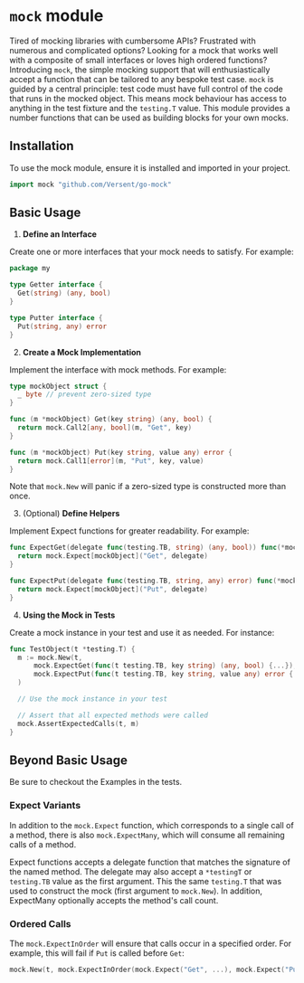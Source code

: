 # `mock` module

Tired of mocking libraries with cumbersome APIs?  Frustrated with numerous and complicated options?
Looking for a mock that works well with a composite of small interfaces or loves high ordered
functions?
Introducing `mock`, the simple mocking support that will enthusiastically accept a function that
can be tailored to any bespoke test case.
`mock` is guided by a central principle: test code must have full control of the code that runs in
the mocked object.  This means mock behaviour has access to anything in the test fixture and the
`testing.T` value.
This module provides a number functions that can be used as building blocks for your own mocks.

## Installation

To use the mock module, ensure it is installed and imported in your project.

```go
import mock "github.com/Versent/go-mock"
```

## Basic Usage

1. **Define an Interface**

  Create one or more interfaces that your mock needs to satisfy.  For example:

  ```go
  package my

  type Getter interface {
  	Get(string) (any, bool)
  }

  type Putter interface {
  	Put(string, any) error
  }
  ```

2. **Create a Mock Implementation**

  Implement the interface with mock methods. For example:

  ```go
  type mockObject struct {
  	_ byte // prevent zero-sized type
  }

  func (m *mockObject) Get(key string) (any, bool) {
  	return mock.Call2[any, bool](m, "Get", key)
  }

  func (m *mockObject) Put(key string, value any) error {
  	return mock.Call1[error](m, "Put", key, value)
  }
  ```

  Note that `mock.New` will panic if a zero-sized type is constructed more than once.

3. (Optional) **Define Helpers**

  Implement Expect functions for greater readability. For example:

  ```go
  func ExpectGet(delegate func(testing.TB, string) (any, bool)) func(*mockObject) {
  	return mock.Expect[mockObject]("Get", delegate)
  }

  func ExpectPut(delegate func(testing.TB, string, any) error) func(*mockObject) {
  	return mock.Expect[mockObject]("Put", delegate)
  }
  ```

4. **Using the Mock in Tests**

  Create a mock instance in your test and use it as needed. For instance:

  ```go
  func TestObject(t *testing.T) {
  	m := mock.New(t,
    	mock.ExpectGet(func(t testing.TB, key string) (any, bool) {...}),
    	mock.ExpectPut(func(t testing.TB, key string, value any) error {...}),
    )

  	// Use the mock instance in your test

  	// Assert that all expected methods were called
	mock.AssertExpectedCalls(t, m)
  }
  ```

## Beyond Basic Usage

Be sure to checkout the Examples in the tests.

### Expect Variants

In addition to the `mock.Expect` function, which corresponds to a single call of a method,
there is also `mock.ExpectMany`, which will consume all remaining calls of a method.

Expect functions accepts a delegate function that matches the signature of the named method.
The delegate may also accept a `*testingT` or `testing.TB` value as the first argument.
This the same `testing.T` that was used to construct the mock (first argument to `mock.New`).
In addition, ExpectMany optionally accepts the method's call count.

### Ordered Calls

The `mock.ExpectInOrder` will ensure that calls occur in a specified order.
For example, this will fail if `Put` is called before `Get`:

```go
mock.New(t, mock.ExpectInOrder(mock.Expect("Get", ...), mock.Expect("Put", ...)))
```
